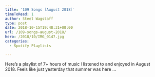 ```yaml
---
title: '109 Songs [August 2018]'
timeToRead: 1 
author: Steel Wagstaff
type: post
date: 2018-10-15T19:48:31+00:00
url: /109-songs-august-2018/
hero: /2018/10/IMG_0147.jpg
categories:
  - Spotify Playlists

---
```

Here&#8217;s a playlist of 7+ hours of music I listened to and enjoyed in August 2018. Feels like just yesterday that summer was here &#8230;